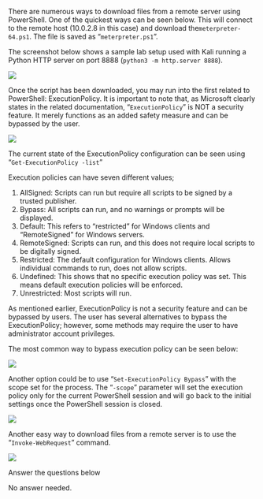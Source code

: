 There are numerous ways to download files from a remote server using PowerShell. One of the quickest ways can be seen below. This will connect to the remote host (10.0.2.8 in this case) and download the`meterpreter-64.ps1`. The file is saved as “`meterpreter.ps1`”.

The screenshot below shows a sample lab setup used with Kali running a Python HTTP server on port 8888 (`python3 -m http.server 8888`).

![](https://i.imgur.com/VZkLK3v.png)  

Once the script has been downloaded, you may run into the first related to PowerShell: ExecutionPolicy. It is important to note that, as Microsoft clearly states in the related documentation, “`ExecutionPolicy`” is NOT a security feature. It merely functions as an added safety measure and can be bypassed by the user.

![](https://i.imgur.com/Lh0pngr.png)  

The current state of the ExecutionPolicy configuration can be seen using “`Get-ExecutionPolicy -list`”

Execution policies can have seven different values;

1.  AllSigned: Scripts can run but require all scripts to be signed by a trusted publisher.
2.  Bypass: All scripts can run, and no warnings or prompts will be displayed.
3.  Default: This refers to “restricted” for Windows clients and “RemoteSigned” for Windows servers.
4.  RemoteSigned: Scripts can run, and this does not require local scripts to be digitally signed.
5.  Restricted: The default configuration for Windows clients. Allows individual commands to run, does not allow scripts.
6.  Undefined: This shows that no specific execution policy was set. This means default execution policies will be enforced.
7.  Unrestricted: Most scripts will run.

As mentioned earlier, ExecutionPolicy is not a security feature and can be bypassed by users. The user has several alternatives to bypass the ExecutionPolicy; however, some methods may require the user to have administrator account privileges.

The most common way to bypass execution policy can be seen below:

![](https://i.imgur.com/epR3ovh.png)  

Another option could be to use “`Set-ExecutionPolicy Bypass`” with the scope set for the process. The “`-scope`” parameter will set the execution policy only for the current PowerShell session and will go back to the initial settings once the PowerShell session is closed.

![](https://i.imgur.com/pAi9I4c.png)  

Another easy way to download files from a remote server is to use the “`Invoke-WebRequest`” command.

![](https://i.imgur.com/BrHXFm5.png)  

Answer the questions below

No answer needed.